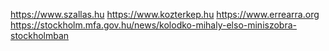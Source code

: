 https://www.szallas.hu
https://www.kozterkep.hu
https://www.errearra.org
https://stockholm.mfa.gov.hu/news/kolodko-mihaly-elso-miniszobra-stockholmban
